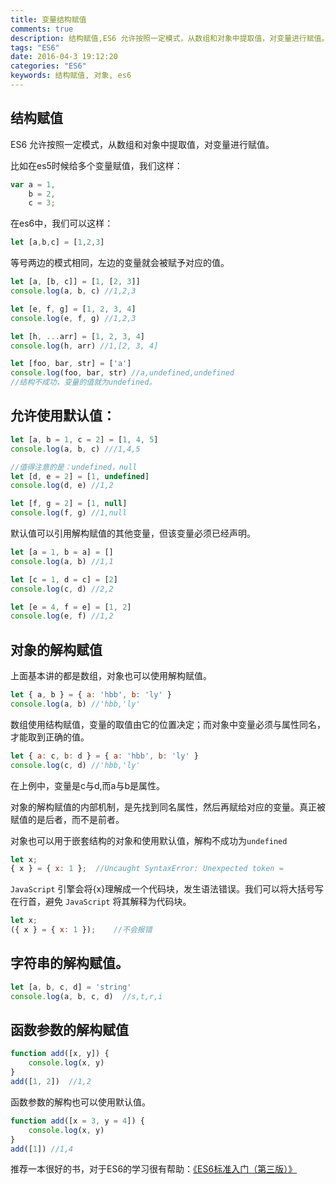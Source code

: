 ```yaml
---
title: 变量结构赋值
comments: true
description: 结构赋值,ES6 允许按照一定模式，从数组和对象中提取值，对变量进行赋值。
tags: "ES6"
date: 2016-04-3 19:12:20
categories: "ES6"
keywords: 结构赋值, 对象, es6
---
```


## 结构赋值

ES6 允许按照一定模式，从数组和对象中提取值，对变量进行赋值。

比如在es5时候给多个变量赋值，我们这样：


```js
var a = 1,
    b = 2,
    c = 3;
```
在es6中，我们可以这样：

```js
let [a,b,c] = [1,2,3]
```

等号两边的模式相同，左边的变量就会被赋予对应的值。

```js
let [a, [b, c]] = [1, [2, 3]]
console.log(a, b, c) //1,2,3

let [e, f, g] = [1, 2, 3, 4]
console.log(e, f, g) //1,2,3

let [h, ...arr] = [1, 2, 3, 4]
console.log(h, arr) //1,[2, 3, 4]

let [foo, bar, str] = ['a']
console.log(foo, bar, str) //a,undefined,undefined
//结构不成功，变量的值就为undefined。
```
## 允许使用默认值：

```js
let [a, b = 1, c = 2] = [1, 4, 5]
console.log(a, b, c) ///1,4,5

//值得注意的是：undefined，null
let [d, e = 2] = [1, undefined]
console.log(d, e) //1,2

let [f, g = 2] = [1, null]
console.log(f, g) //1,null
```

默认值可以引用解构赋值的其他变量，但该变量必须已经声明。

```js
let [a = 1, b = a] = []
console.log(a, b) //1,1

let [c = 1, d = c] = [2]
console.log(c, d) //2,2

let [e = 4, f = e] = [1, 2]
console.log(e, f) //1,2
```

## 对象的解构赋值

上面基本讲的都是数组，对象也可以使用解构赋值。

```js
let { a, b } = { a: 'hbb', b: 'ly' }
console.log(a, b) //'hbb,'ly'
```

数组使用结构赋值，变量的取值由它的位置决定；而对象中变量必须与属性同名，才能取到正确的值。

```js
let { a: c, b: d } = { a: 'hbb', b: 'ly' }
console.log(c, d) //'hbb,'ly'
```

在上例中，变量是c与d,而a与b是属性。

对象的解构赋值的内部机制，是先找到同名属性，然后再赋给对应的变量。真正被赋值的是后者，而不是前者。

对象也可以用于嵌套结构的对象和使用默认值，解构不成功为`undefined`

```js
let x;
{ x } = { x: 1 };  //Uncaught SyntaxError: Unexpected token =
```

`JavaScript` 引擎会将{x}理解成一个代码块，发生语法错误。我们可以将大括号写在行首，避免 `JavaScript` 将其解释为代码块。

```js
let x;
({ x } = { x: 1 });    //不会报错
```

## 字符串的解构赋值。

```js
let [a, b, c, d] = 'string'
console.log(a, b, c, d)  //s,t,r,i
```

## 函数参数的解构赋值

```js
function add([x, y]) {
    console.log(x, y)
}
add([1, 2])  //1,2
```

函数参数的解构也可以使用默认值。

```js
function add([x = 3, y = 4]) {
    console.log(x, y)
}
add([1]) //1,4
```


推荐一本很好的书，对于ES6的学习很有帮助：[《ES6标准入门（第三版）》](http://es6.ruanyifeng.com/)